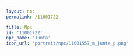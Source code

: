 ```yaml
---
layout: npc
permalink: /11001722

title: Npc
id: '11001722'
npc_name: 'Junta'
icon_url: 'portrait/npc/11001557_m_junta_p.png'
---
```

